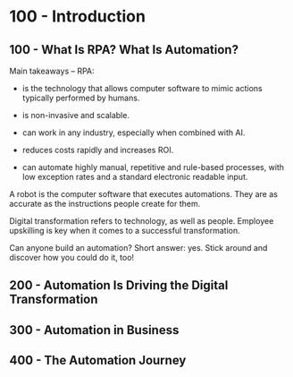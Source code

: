 # 100 - Introduction

## 100 - What Is RPA? What Is Automation?  

Main takeaways
–
RPA:

- is the technology that allows computer software to mimic actions typically performed by humans.

- is non-invasive and scalable.

- can work in any industry, especially when combined with AI.

- reduces costs rapidly and increases ROI.

- can automate highly manual, repetitive and rule-based processes, with low exception rates and a standard electronic readable input.

A robot is the computer software that executes automations. They are as accurate as the instructions people create for them.

Digital transformation refers to technology, as well as people. Employee upskilling is key when it comes to a successful transformation.

Can anyone build an automation? Short answer: yes. Stick around and discover how you could do it, too!

## 200 - Automation Is Driving the Digital Transformation  

## 300 - Automation in Business  

## 400 - The Automation Journey  
